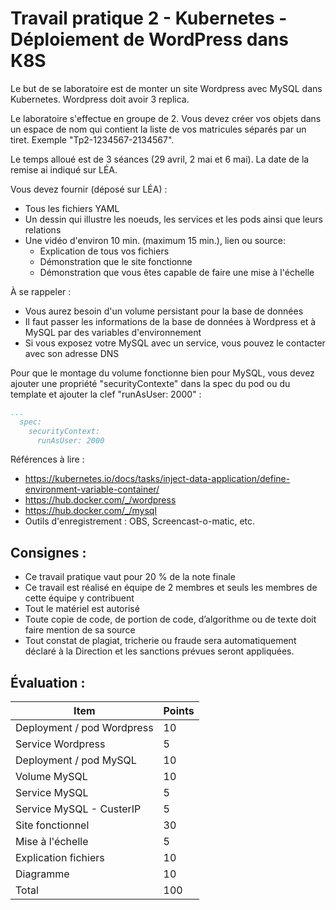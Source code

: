 # Travail pratique 2 - Kubernetes - Déploiement de WordPress dans K8S

Le but de se laboratoire est de monter un site Wordpress avec MySQL dans Kubernetes. Wordpress doit avoir 3 replica.

Le laboratoire s'effectue en groupe de 2. Vous devez créer vos objets dans un espace de nom qui contient la liste de vos matricules séparés par un tiret. Exemple "Tp2-1234567-2134567".

Le temps alloué est de 3 séances (29 avril, 2 mai et 6 mai). La date de la remise ai indiqué sur LÉA.

Vous devez fournir (déposé sur LÉA) :

- Tous les fichiers YAML
- Un dessin qui illustre les noeuds, les services et les pods ainsi que leurs relations
- Une vidéo d'environ 10 min. (maximum 15 min.), lien ou source:
  - Explication de tous vos fichiers
  - Démonstration que le site fonctionne
  - Démonstration que vous êtes capable de faire une mise à l'échelle

À se rappeler :

- Vous aurez besoin d'un volume persistant pour la base de données
- Il faut passer les informations de la base de données à Wordpress et à MySQL par des variables d'environnement
- Si vous exposez votre MySQL avec un service, vous pouvez le contacter avec son adresse DNS

Pour que le montage du volume fonctionne bien pour MySQL, vous devez ajouter une propriété "securityContexte" dans la spec du pod ou du template et ajouter la clef "runAsUser: 2000"  :

```yaml
...
  spec:
    securityContext:
      runAsUser: 2000
```

Références à lire :

- https://kubernetes.io/docs/tasks/inject-data-application/define-environment-variable-container/
- https://hub.docker.com/_/wordpress
- https://hub.docker.com/_/mysql
- Outils d'enregistrement : OBS, Screencast-o-matic, etc.


## Consignes :
- Ce travail pratique vaut pour 20 % de la note finale
- Ce travail est réalisé en équipe de 2 membres et seuls les membres de cette équipe y contribuent
- Tout le matériel est autorisé 
- Toute copie de code, de portion de code, d’algorithme ou de texte doit faire mention de sa source
- Tout constat de plagiat, tricherie ou fraude sera automatiquement déclaré à la Direction et les sanctions prévues seront appliquées.

## Évaluation :
|Item |Points  |
--- | --- | 
|Deployment / pod Wordpress|10|
|Service Wordpress|5|
|Deployment / pod MySQL|10|
|Volume MySQL|10|
|Service MySQL|5|
|Service MySQL - CusterIP|5|
|Site fonctionnel|30
|Mise à l'échelle|5
|Explication fichiers|10
|Diagramme|10|
|Total|100